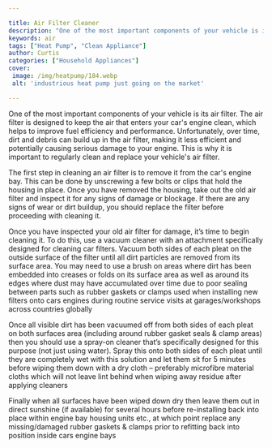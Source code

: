 ```yaml
---

title: Air Filter Cleaner
description: "One of the most important components of your vehicle is its air filter. The air filter is designed to keep the air that enters you...learn more about it now"
keywords: air
tags: ["Heat Pump", "Clean Appliance"]
author: Curtis
categories: ["Household Appliances"]
cover: 
 image: /img/heatpump/184.webp
 alt: 'industrious heat pump just going on the market'

---
```


One of the most important components of your vehicle is its air filter. The air filter is designed to keep the air that enters your car's engine clean, which helps to improve fuel efficiency and performance. Unfortunately, over time, dirt and debris can build up in the air filter, making it less efficient and potentially causing serious damage to your engine. This is why it is important to regularly clean and replace your vehicle's air filter.

The first step in cleaning an air filter is to remove it from the car's engine bay. This can be done by unscrewing a few bolts or clips that hold the housing in place. Once you have removed the housing, take out the old air filter and inspect it for any signs of damage or blockage. If there are any signs of wear or dirt buildup, you should replace the filter before proceeding with cleaning it.

Once you have inspected your old air filter for damage, it’s time to begin cleaning it. To do this, use a vacuum cleaner with an attachment specifically designed for cleaning car filters. Vacuum both sides of each pleat on the outside surface of the filter until all dirt particles are removed from its surface area. You may need to use a brush on areas where dirt has been embedded into creases or folds on its surface area as well as around its edges where dust may have accumulated over time due to poor sealing between parts such as rubber gaskets or clamps used when installing new filters onto cars engines during routine service visits at garages/workshops across countries globally 

Once all visible dirt has been vacuumed off from both sides of each pleat on both surfaces area (including around rubber gasket seals & clamp areas) then you should use a spray-on cleaner that’s specifically designed for this purpose (not just using water). Spray this onto both sides of each pleat until they are completely wet with this solution and let them sit for 5 minutes before wiping them down with a dry cloth – preferably microfibre material cloths which will not leave lint behind when wiping away residue after applying cleaners 

Finally when all surfaces have been wiped down dry then leave them out in direct sunshine (if available) for several hours before re-installing back into place within engine bay housing units etc., at which point replace any missing/damaged rubber gaskets & clamps prior to refitting back into position inside cars engine bays
